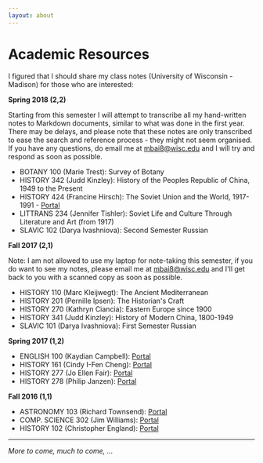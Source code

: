 ```yaml
---
layout: about
---
```


Academic Resources
==================

I figured that I should share my class notes (University of Wisconsin - Madison) for those who are interested:

**Spring 2018 (2,2)**

Starting from this semester I will attempt to transcribe all my hand-written notes to Markdown documents, similar to what was done in the first year. There may be delays, and please note that these notes are only transcribed to ease the search and reference process - they might not seem organised. If you have any questions, do email me at [mbai8@wisc.edu](mailto:mbai8@wisc.edu) and I will try and respond as soon as possible.

- BOTANY 100 (Marie Trest): Survey of Botany
- HISTORY 342 (Judd Kinzley): History of the Peoples Republic of China, 1949 to the Present
- HISTORY 424 (Francine Hirsch): The Soviet Union and the World, 1917-1991 - [Portal](https://github.com/MingcongBai/history424-notes)
- LITTRANS 234 (Jennifer Tishler): Soviet Life and Culture Through Literature and Art (from 1917)
- SLAVIC 102 (Darya Ivashniova): Second Semester Russian


**Fall 2017 (2,1)**

Note: I am not allowed to use my laptop for note-taking this semester, if you do want to see
my notes, please email me at [mbai8@wisc.edu](mailto:mbai8@wisc.edu) and I'll get back to you
with a scanned copy as soon as possible.

- HISTORY 110 (Marc Kleijwegt): The Ancient Mediterranean
- HISTORY 201 (Pernille Ipsen): The Historian's Craft
- HISTORY 270 (Kathryn Ciancia): Eastern Europe since 1900
- HISTORY 341 (Judd Kinzley): History of Modern China, 1800-1949
- SLAVIC 101 (Darya Ivashniova): First Semester Russian

**Spring 2017 (1,2)**

- ENGLISH 100 (Kaydian Campbell): [Portal](https://github.com/MingcongBai/english100-notes)
- HISTORY 161 (Cindy I-Fen Cheng): [Portal](https://github.com/MingcongBai/history161-notes)
- HISTORY 277 (Jo Ellen Fair): [Portal](https://github.com/MingcongBai/history277-notes)
- HISTORY 278 (Philip Janzen): [Portal](https://github.com/MingcongBai/history278-notes)

**Fall 2016 (1,1)**

- ASTRONOMY 103 (Richard Townsend): [Portal](https://github.com/MingcongBai/astron103-notes)
- COMP. SCIENCE 302 (Jim Williams): [Portal](https://github.com/MingcongBai/cs302-notes)
- HISTORY 102 (Christopher England): [Portal](https://github.com/MingcongBai/history102-notes)

---------------

*More to come, much to come, ...*
